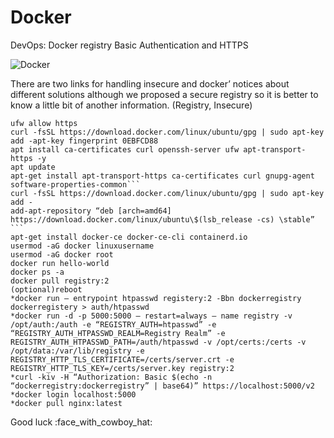 # Docker

DevOps: Docker registry Basic Authentication and HTTPS

![Docker](https://miro.medium.com/max/406/1*8uXBBUlyJePLINh-xPzlJQ.jpeg)

There are two links for handling insecure and docker’ notices about different solutions although we proposed a secure registry so it is better to know a little bit of another information. (Registry, Insecure)
``` ufw allow http
ufw allow https
curl -fsSL https://download.docker.com/linux/ubuntu/gpg | sudo apt-key add -apt-key fingerprint 0EBFCD88
apt install ca-certificates curl openssh-server ufw apt-transport-https -y
apt update
apt-get install apt-transport-https ca-certificates curl gnupg-agent software-properties-common```
curl -fsSL https://download.docker.com/linux/ubuntu/gpg | sudo apt-key add -
add-apt-repository “deb [arch=amd64] https://download.docker.com/linux/ubuntu\$(lsb_release -cs) \stable” ```
apt-get install docker-ce docker-ce-cli containerd.io
usermod -aG docker linuxusername
usermod -aG docker root
docker run hello-world
docker ps -a
docker pull registry:2
(optional)reboot
*docker run — entrypoint htpasswd registery:2 -Bbn dockerregistry dockerregistery > auth/htpasswd
*docker run -d -p 5000:5000 — restart=always — name registry -v /opt/auth:/auth -e “REGISTRY_AUTH=htpasswd” -e “REGISTRY_AUTH_HTPASSWD_REALM=Registry Realm” -e REGISTRY_AUTH_HTPASSWD_PATH=/auth/htpasswd -v /opt/certs:/certs -v /opt/data:/var/lib/registry -e REGISTRY_HTTP_TLS_CERTIFICATE=/certs/server.crt -e REGISTRY_HTTP_TLS_KEY=/certs/server.key registry:2
*curl -kiv -H “Authorization: Basic $(echo -n “dockerregistry:dockerregistry” | base64)” https://localhost:5000/v2
*docker login localhost:5000
*docker pull nginx:latest
```
Good luck :face_with_cowboy_hat: